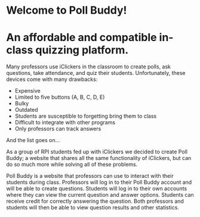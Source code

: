 # Welcome to Poll Buddy!
# An affordable and compatible in-class quizzing platform.

Many professors use iClickers in the classroom to create polls, ask questions, take attendance, and quiz their students. Unfortunately, these devices come with many drawbacks:
- Expensive
- Limited to five buttons (A, B, C, D, E)
- Bulky
- Outdated
- Students are susceptible to forgetting bring them to class
- Difficult to integrate with other programs
- Only professors can track answers

And the list goes on...

As a group of RPI students fed up with iClickers we decided to create Poll Buddy; a website that shares all the same functionality of iClickers, but can do so much more while solving all of these problems.

Poll Buddy is a website that professors can use to interact with their students during class. Professors will log in to their Poll Buddy account and will be able to create questions. Students will log in to their own accounts where they can view the current question and answer options. Students can receive credit for correctly answering the question. Both professors and students will then be able to view question results and other statistics.

